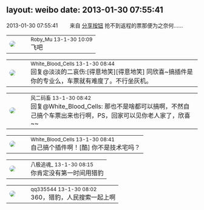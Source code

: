 layout: weibo
date: 2013-01-30 07:55:41
---
<meta name="referrer" content="no-referrer" />

2013-01-30 07:55:41  &nbsp;&nbsp;&nbsp;&nbsp;&nbsp;&nbsp; 来自 <a href="http://app.weibo.com/t/feed/cUcI1A" rel="nofollow">分享按钮</a>
抢不到返程的票那便为之奈何…… ​​​

<table style="width: 100%;">
  <tr>
    <td style="width: 40px;"><img style="border-radius:50%" src="https://tva2.sinaimg.cn/crop.0.0.180.180.50/81fd9f09jw1e8qgp5bmzyj2050050aa8.jpg?KID=imgbed,tva&Expires=1624465127&ssig=4Fdvkq34m7"></td>
    <td colspan="2"><small>Roby_Mu 13-1-30 10:09</small><br/>飞吧</td>
  </tr>
</table>

<table style="width: 100%;">
  <tr>
    <td style="width: 40px;"><img style="border-radius:50%" src="https://tva2.sinaimg.cn/crop.0.0.720.720.50/68eeef24jw8emcxyyu1l5j20k00k0jtt.jpg?KID=imgbed,tva&Expires=1624465127&ssig=vwWzexLaTw"></td>
    <td colspan="2"><small>White_Blood_Cells 13-1-30 08:44</small><br/>回复@淡淡的二哀伤:[得意地笑][得意地笑] 同欣喜~搞插件是你的专业么，车票就有难度了。不行坐灰机。</td>
  </tr>
</table>

<table style="width: 100%;">
  <tr>
    <td style="width: 40px;"><img style="border-radius:50%" src="https://tva3.sinaimg.cn/crop.0.0.639.639.50/6d2a6003jw8f3idy69w2gj20hs0hrt9g.jpg?KID=imgbed,tva&Expires=1624465127&ssig=vVb630d%2BIV"></td>
    <td colspan="2"><small>风二码畜 13-1-30 08:42</small><br/>回复@White_Blood_Cells: 那也不是啥都可以搞啊，不然自己搞个车票出来也行啊，PS，回家可以见你老人家了，欣喜~~</td>
  </tr>
</table>

<table style="width: 100%;">
  <tr>
    <td style="width: 40px;"><img style="border-radius:50%" src="https://tva2.sinaimg.cn/crop.0.0.720.720.50/68eeef24jw8emcxyyu1l5j20k00k0jtt.jpg?KID=imgbed,tva&Expires=1624465127&ssig=vwWzexLaTw"></td>
    <td colspan="2"><small>White_Blood_Cells 13-1-30 08:41</small><br/>自己搞个插件啊！[酷] 你不是技术宅吗？</td>
  </tr>
</table>

<table style="width: 100%;">
  <tr>
    <td style="width: 40px;"><img style="border-radius:50%" src="https://tva2.sinaimg.cn/crop.0.0.180.180.50/7d3eebe6jw8f6x2z88wc1j2050050t8k.jpg?KID=imgbed,tva&Expires=1624465127&ssig=Ln4GiBjgfy"></td>
    <td colspan="2"><small>八极追魂_ 13-1-30 08:15</small><br/>你肯定没有第一时间用猎豹</td>
  </tr>
</table>

<table style="width: 100%;">
  <tr>
    <td style="width: 40px;"><img style="border-radius:50%" src="https://tva4.sinaimg.cn/crop.0.0.180.180.50/7d25944djw1e8qgp5bmzyj2050050aa8.jpg?KID=imgbed,tva&Expires=1624465127&ssig=tNbFEcAold"></td>
    <td colspan="2"><small>qq335544 13-1-30 08:02</small><br/>360，猎豹，人民搜索一起上啊</td>
  </tr>
</table>

